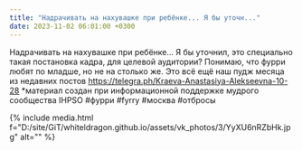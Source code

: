 ```yaml
---
title: "Надрачивать на нахувашке при ребёнке... Я бы уточн..."
date: 2023-11-02 06:01:00 +0300
---
```


Надрачивать на нахувашке при ребёнке... Я бы уточнил, это специально такая постановка кадра, для целевой аудитории? Понимаю, что фурри любят по младше, но не на столько же.
Это всё ещё наш пудж месяца из недавних постов https://telegra.ph/Kraeva-Anastasiya-Alekseevna-10-28
*материал создан при информационной поддержке мудрого сообщества IHPSО
#фурри #fyrry #москва #отбросы

{% include media.html f="D:/site/GiT/whiteldragon.github.io/assets/vk_photos/3/YyXU6nRZbHk.jpg" alt="" %}

